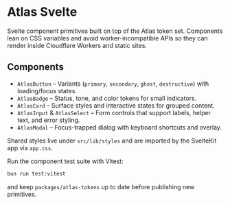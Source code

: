 # Atlas Svelte

Svelte component primitives built on top of the Atlas token set. Components lean on CSS variables
and avoid worker-incompatible APIs so they can render inside Cloudflare Workers and static sites.

## Components

- `AtlasButton` – Variants (`primary`, `secondary`, `ghost`, `destructive`) with loading/focus states.
- `AtlasBadge` – Status, tone, and color tokens for small indicators.
- `AtlasCard` – Surface styles and interactive states for grouped content.
- `AtlasInput` & `AtlasSelect` – Form controls that support labels, helper text, and error styling.
- `AtlasModal` – Focus-trapped dialog with keyboard shortcuts and overlay.

Shared styles live under `src/lib/styles` and are imported by the SvelteKit app via `app.css`.

Run the component test suite with Vitest:

```bash
bun run test:vitest
```

and keep `packages/atlas-tokens` up to date before publishing new primitives.
